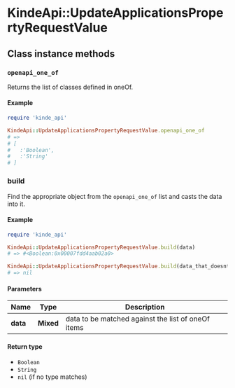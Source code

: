 # KindeApi::UpdateApplicationsPropertyRequestValue

## Class instance methods

### `openapi_one_of`

Returns the list of classes defined in oneOf.

#### Example

```ruby
require 'kinde_api'

KindeApi::UpdateApplicationsPropertyRequestValue.openapi_one_of
# =>
# [
#   :'Boolean',
#   :'String'
# ]
```

### build

Find the appropriate object from the `openapi_one_of` list and casts the data into it.

#### Example

```ruby
require 'kinde_api'

KindeApi::UpdateApplicationsPropertyRequestValue.build(data)
# => #<Boolean:0x00007fdd4aab02a0>

KindeApi::UpdateApplicationsPropertyRequestValue.build(data_that_doesnt_match)
# => nil
```

#### Parameters

| Name | Type | Description |
| ---- | ---- | ----------- |
| **data** | **Mixed** | data to be matched against the list of oneOf items |

#### Return type

- `Boolean`
- `String`
- `nil` (if no type matches)

